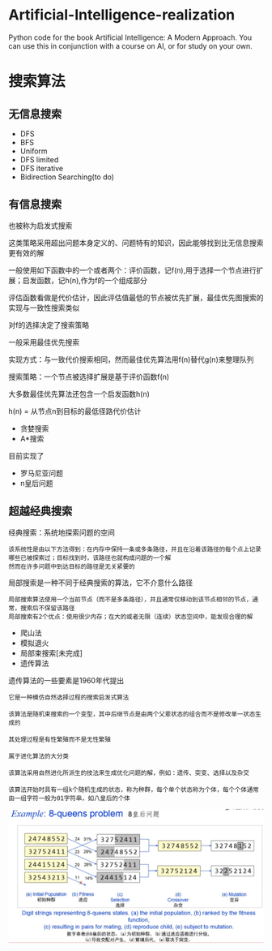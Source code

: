 # Artificial-Intelligence-realization
Python code for the book Artificial Intelligence: A Modern Approach. You can use this in conjunction with a course on AI, or for study on your own. 

# 搜索算法

## 无信息搜索

- DFS
- BFS
- Uniform 
- DFS limited
- DFS iterative
- Bidirection Searching(to do)


## 有信息搜索


也被称为启发式搜索

这类策略采用超出问题本身定义的、问题特有的知识，因此能够找到比无信息搜索更有效的解

一般使用如下函数中的一个或者两个：评价函数，记f(n),用于选择一个节点进行扩展；启发函数，记h(n),作为f的一个组成部分

评估函数看做是代价估计，因此评估值最低的节点被优先扩展，最佳优先图搜索的实现与一致性搜索类似

对f的选择决定了搜索策略

一般采用最佳优先搜索

实现方式：与一致代价搜索相同，然而最佳优先算法用f(n)替代g(n)来整理队列

搜索策略：一个节点被选择扩展是基于评价函数f(n)

大多数最佳优先算法还包含一个启发函数h(n)

h(n) = 从节点n到目标的最低径路代价估计

- 贪婪搜索
- A*搜索


目前实现了
 - 罗马尼亚问题
 - n皇后问题
    
## 超越经典搜索

经典搜索：系统地探索问题的空间

    该系统性是由以下方法得到：在内存中保持一条或多条路径，并且在沿着该路径的每个点上记录哪些已被探索过；目标找到时，该路径也就构成问题的一个解
    然而在许多问题中到达目标的路径是无关紧要的
局部搜索是一种不同于经典搜索的算法，它不介意什么路径

    局部搜索算法使用一个当前节点（而不是多条路径），并且通常仅移动到该节点相邻的节点，通常，搜索后不保留该路径
    局部搜索有2个优点：使用很少内存；在大的或者无限（连续）状态空间中，能发现合理的解
    
- 爬山法
- 模拟退火
- 局部束搜索[未完成]
- 遗传算法


遗传算法的一些要素是1960年代提出

    它是一种模仿自然选择过程的搜索启发式算法
    
    该算法是随机束搜索的一个变型，其中后继节点是由两个父辈状态的组合而不是修改单一状态生成的
    
    其处理过程是有性繁殖而不是无性繁殖
    
    属于进化算法的大分类
    
    该算法采用自然进化所派生的技法来生成优化问题的解，例如：遗传、突变、选择以及杂交
    
    该算法开始时具有一组k个随机生成的状态，称为种群，每个单个状态称为个体，每个个体通常由一组字符一般为01字符串，如八皇后的个体
    
![八皇后问题](./photo/3.png)